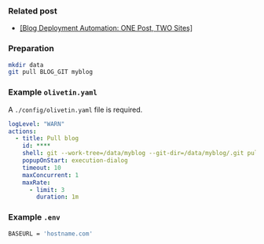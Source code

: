 ### Related post

- [[Blog Deployment Automation: ONE Post, TWO Sites]](https://purple4pur.github.io/post/Blog%20Deployment%20Automation-%20ONE%20Post%2C%20TWO%20Sites.html)

### Preparation

```sh
mkdir data
git pull BLOG_GIT myblog
```

### Example `olivetin.yaml`

A `./config/olivetin.yaml` file is required.

```yaml
logLevel: "WARN"
actions:
  - title: Pull blog
    id: ****
    shell: git --work-tree=/data/myblog --git-dir=/data/myblog/.git pull --force
    popupOnStart: execution-dialog
    timeout: 10
    maxConcurrent: 1
    maxRate:
      - limit: 3
        duration: 1m
```

### Example `.env`

```sh
BASEURL = 'hostname.com'
```
